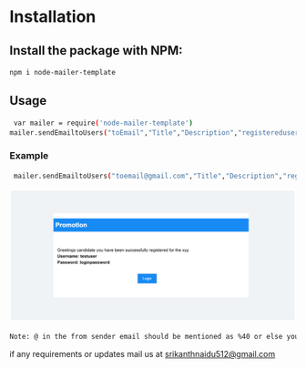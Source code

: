 # Installation

## Install the package with NPM:

```bash
npm i node-mailer-template
```

## Usage

 
```bash
 var mailer = require('node-mailer-template')
mailer.sendEmailtoUsers("toEmail","Title","Description","registeredusername","registeredpassword","fromemail","password","login URL");
```

### Example

```bash
 mailer.sendEmailtoUsers("toemail@gmail.com","Title","Description","registeredusername","registeredpassword","fromemail%40gmail.com","password","login URL");

```
 ![Screenshot](https://github.com/srikanthstorm/node-mailer-registrationtemplate/blob/master/template.png)


 ```bash
 Note: @ in the from sender email should be mentioned as %40 or else your from email will fail to work, It can be normal for to recipient email
 ```
 if any requirements or updates mail us at srikanthnaidu512@gmail.com
